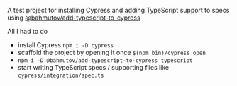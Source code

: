 A test project for installing Cypress and adding TypeScript support to specs
using [@bahmutov/add-typescript-to-cypress](https://github.com/bahmutov/add-typescript-to-cypress)

All I had to do

- install Cypress `npm i -D cypress`
- scaffold the project by opening it once `$(npm bin)/cypress open`
- `npm i -D @bahmutov/add-typescript-to-cypress typescript`
- start writing TypeScript specs / supporting files like `cypress/integration/spec.ts`
